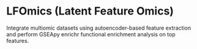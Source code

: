 # LFOmics (Latent Feature Omics)
Integrate multiomic datasets using autoencoder-based feature extraction and perform GSEApy enrichr functional enrichment analysis on top features.
